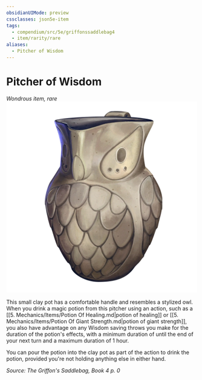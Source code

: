 ```yaml
---
obsidianUIMode: preview
cssclasses: json5e-item
tags:
  - compendium/src/5e/griffonssaddlebag4
  - item/rarity/rare
aliases:
  - Pitcher of Wisdom
---
```

# Pitcher of Wisdom
*Wondrous item, rare*  
![](https://raw.githubusercontent.com/TheGiddyLimit/homebrew-img/main/img/GriffonsSaddlebag4/Items/Pitcher-of-Wisdom.webp#right)  


This small clay pot has a comfortable handle and resembles a stylized owl. When you drink a magic potion from this pitcher using an action, such as a [[5. Mechanics/Items/Potion Of Healing.md\|potion of healing]] or [[5. Mechanics/Items/Potion Of Giant Strength.md\|potion of giant strength]], you also have advantage on any Wisdom saving throws you make for the duration of the potion's effects, with a minimum duration of until the end of your next turn and a maximum duration of 1 hour.

You can pour the potion into the clay pot as part of the action to drink the potion, provided you're not holding anything else in either hand.

*Source: The Griffon's Saddlebag, Book 4 p. 0*
